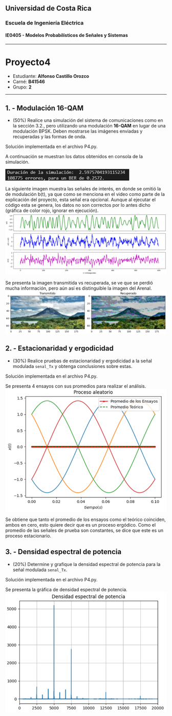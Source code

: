 ## Universidad de Costa Rica
### Escuela de Ingeniería Eléctrica
#### IE0405 - Modelos Probabilísticos de Señales y Sistemas

---

# Proyecto4

* Estudiante: **Alfonso Castillo Orozco**
* Carné: **B41546**
* Grupo: **2**

---
## 1. - Modulación 16-QAM

* (50%) Realice una simulación del sistema de comunicaciones como en la sección 3.2., pero utilizando una modulación **16-QAM** en lugar de una modulación BPSK. Deben mostrarse las imágenes enviadas y recuperadas y las formas de onda.

Solución implementada en el archivo P4.py.

A continuación se muestran los datos obtenidos en consola de la simulación.

![Estadísticas en consola](./0-consola.PNG)

La siguiente imagen muestra las señales de interés, en donde se omitió la de modulación b(t), ya que como se menciona en el video como parte de la explicación del proyecto, esta señal era opcional. Aunque al ejecutar el código esta se genera, los datos no son correctos por lo antes dicho (gráfica de color rojo, ignorar en ejecución).
![Señales](./1-senales.PNG)

Se presenta la imagen transmitida vs recuperada, se ve que se perdió mucha información, pero aún así es distinguible la imagen del Arenal.
![Imagen Transmitida vs Recuperada](./2-transmitido-recuperado.PNG)

## 2. - Estacionaridad y ergodicidad

* (30%) Realice pruebas de estacionaridad y ergodicidad a la señal modulada `senal_Tx` y obtenga conclusiones sobre estas.

Solución implementada en el archivo P4.py.

Se presenta 4 ensayos con sus promedios para realizar el análisis.
![Ensayos de procesos](./3-estacionario-ergocidad.PNG)

Se obtiene que tanto el promedio de los ensayos como el teórico coinciden, ambos en cero, esto quiere decir que es un proceso ergódico.
Como el promedio de las señales de prueba son constantes, se dice que este es un proceso estacionario.

## 3. - Densidad espectral de potencia

* (20%) Determine y grafique la densidad espectral de potencia para la señal modulada `senal_Tx`.

Solución implementada en el archivo P4.py.

Se presenta la gráfica de densidad espectral de potencia.
![Gráfica Densidad Espectral de Potencia](./4-densidad-espectral.PNG)
